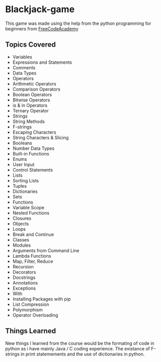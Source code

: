 # Blackjack-game

This game was made using the help from the python programming for beginners from [FreeCodeAcademy](https://www.freecodecamp.org/news/python-programming-course/)

## Topics Covered

* Variables
* Expressions and Statements
* Comments
* Data Types
* Operators
* Arithmetic Operators
* Comparison Operators
* Boolean Operators
* Bitwise Operators
* is & in Operators
* Ternary Operator
* Strings
* String Methods
* F-strings
* Escaping Characters
* String Characters & Slicing
* Booleans
* Number Data Types
* Built-in Functions
* Enums
* User Input
* Control Statements
* Lists
* Sorting Lists
* Tuples
* Dictionaries
* Sets
* Functions
* Variable Scope
* Nested Functions
* Closures
* Objects
* Loops
* Break and Continue
* Classes
* Modules
* Arguments from Command Line
* Lambda Functions
* Map, Filter, Reduce
* Recursion
* Decorators
* Docstrings
* Annotations
* Exceptions
* With
* Installing Packages with pip
* List Compression
* Polymorphism
* Operator Overloading

## Things Learned
New things I learned from the course would be the formating of code in python as i have mainly Java / C coding experience. The existance of F-strings in print statemements and the use of dictionaries in python.
